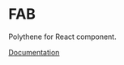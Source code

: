 # FAB

Polythene for React component.

[Documentation](https://github.com/ArthurClemens/polythene/blob/master/packages/docs/components/react/fab.md)
